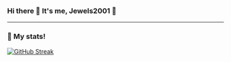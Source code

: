 ### Hi there 👋 It's me, Jewels2001 💠

---

### 🌟 My stats!
[![GitHub Streak](http://github-readme-streak-stats.herokuapp.com?user=Jewels2001&theme=dark&background=005A99)](https://git.io/streak-stats)

<!--
**Jewels2001/jewels2001** is a ✨ _special_ ✨ repository because its `README.md` (this file) appears on your GitHub profile.

Here are some ideas to get you started:

- 🔭 I’m currently working on ...
- 🌱 I’m currently learning ...
- 👯 I’m looking to collaborate on ...
- 🤔 I’m looking for help with ...
- 💬 Ask me about ...
- 📫 How to reach me: ...
- 😄 Pronouns: ...
- ⚡ Fun fact: ...
-->

